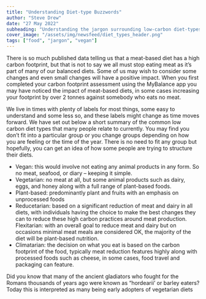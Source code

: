 ```yaml
---
title: "Understanding Diet-type Buzzwords"
author: "Steve Drew"
date: "27 May 2022"
subheading: "Understanding the jargon surrounding low-carbon diet-types can be difficult, here's a handy guide."
cover_image: "/assets/img/newsfeed/diet_types_header.png"   
tags: ["food", "jargon", "vegan"]
---
```

There is so much published data telling us that a meat-based diet has a high carbon footprint, but that is not to say we all must stop eating meat as it’s part of many of our balanced diets. Some of us may wish to consider some changes and even small changes will have a positive impact. When you first completed your carbon footprint assessment using the MyBalance app you may have noticed the impact of meat-based diets, in some cases increasing your footprint by over 2 tonnes against somebody who eats no meat. 

We live in times with plenty of labels for most things, some easy to understand and some less so, and these labels might change as time moves forward. We have set out below a short summary of the common low carbon diet types that many people relate to currently. You may find you don’t fit into a particular group or you change groups depending on how you are feeling or the time of the year. There is no need to fit any group but hopefully, you can get an idea of how some people are trying to structure their diets.

- Vegan: this would involve not eating any animal products in any form. So no meat, seafood, or diary – keeping it simple.
- Vegetarian: no meat at all, but some animal products such as dairy, eggs, and honey along with a full range of plant-based foods.
- Plant-based: predominantly plant and fruits with an emphasis on unprocessed foods
- Reducetarian: based on a significant reduction of meat and dairy in all diets, with individuals having the choice to make the best changes they can to reduce these high carbon practices around meat production.
Flexitarian: with an overall goal to reduce meat and dairy but on occasions minimal meat meals are considered OK, the majority of the diet will be plant-based nutrition.
- Climatarian: the decision on what you eat is based on the carbon footprint of the food, typically meat reduction features highly along with processed foods such as cheese, in some cases, food travel and packaging can feature. 

Did you know that many of the ancient gladiators who fought for the Romans thousands of years ago were known as “hordearii’ or barley eaters? Today this is interpreted as many being early adopters of vegetarian diets
